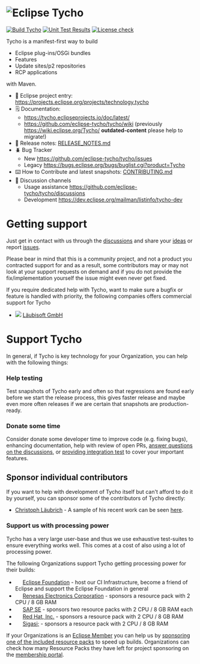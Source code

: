 ![Eclipse Tycho](https://github.com/eclipse-tycho/tycho/blob/master/assets/LOGO%20TYCHO_README.png)
=============

[![Build Tycho](https://github.com/eclipse-tycho/tycho/actions/workflows/maven.yml/badge.svg)](https://github.com/eclipse-tycho/tycho/actions/workflows/maven.yml) [![Unit Test Results](https://github.com/eclipse-tycho/tycho/actions/workflows/check.yml/badge.svg)](https://github.com/eclipse-tycho/tycho/actions/workflows/check.yml) [![License check](https://github.com/eclipse-tycho/tycho/actions/workflows/licensecheck.yml/badge.svg)](https://github.com/eclipse-tycho/tycho/actions/workflows/licensecheck.yml)

Tycho is a manifest-first way to build

  * Eclipse plug-ins/OSGi bundles
  * Features
  * Update sites/p2 repositories
  * RCP applications
  
with Maven.


* 👔 Eclipse project entry: https://projects.eclipse.org/projects/technology.tycho
* 🗒️ Documentation:
     * https://tycho.eclipseprojects.io/doc/latest/
     * https://github.com/eclipse-tycho/tycho/wiki (previously https://wiki.eclipse.org/Tycho/ **outdated-content** please help to migrate!)
* 📢 Release notes: [RELEASE_NOTES.md](./RELEASE_NOTES.md)
* 🪲 Bug Tracker
     * New https://github.com/eclipse-tycho/tycho/issues
     * Legacy https://bugs.eclipse.org/bugs/buglist.cgi?product=Tycho
* ⌨️ How to Contribute and latest snapshots: [CONTRIBUTING.md](./CONTRIBUTING.md)
* 💬 Discussion channels
     * Usage assistance https://github.com/eclipse-tycho/tycho/discussions
     * Development https://dev.eclipse.org/mailman/listinfo/tycho-dev

# Getting support

Just get in contact with us through the [discussions](https://github.com/eclipse-tycho/tycho/discussions) and share your [ideas](https://github.com/eclipse-tycho/tycho/discussions/new) or report [issues](https://github.com/eclipse-tycho/tycho/issues).

Please bear in mind that this is a community project, and not a product you contracted support for and as a result, some contributors may or may not look at your support requests on demand and if you do not provide the fix/implementation yourself the issue might even never get fixed.

If you require dedicated help with Tycho, want to make sure a bugfix or feature is handled with priority, the following companies offers commercial support for Tycho 
* ![](https://läubisoft.gmbh/favicon.ico) [Läubisoft GmbH](https://xn--lubisoft-0za.gmbh/en/)


# Support Tycho  

In general, if Tycho is key technology for your Organization, you can help with the following things:

### Help testing
Test snapshots of Tycho early and often so that regressions are found early before we start the release process, this gives faster release and maybe even more often releases if we are certain that snapshots are production-ready.

### Donate some time
Consider donate some developer time to improve code (e.g. fixing bugs), enhancing documentation, help with review of open PRs, [answer questions on the discussions](https://github.com/eclipse-tycho/tycho/discussions), or [providing integration test](https://github.com/eclipse-tycho/tycho/wiki#providing-an-integration-test) to cover your important features.

## Sponsor individual contributors
If you want to help with development of Tycho itself but can't afford to do it by yourself, you can sponsor some of the contributors of Tycho directly:

* [Christoph Läubrich](https://github.com/sponsors/laeubi) - A sample of his recent work can be seen [here](https://github.com/eclipse-tycho/tycho/commits?author=laeubi).

### Support us with processing power
Tycho has a very large user-base and thus we use exhaustive test-suites to ensure everything works well. This comes at a cost of also using a lot of processing power.

The following Organizations support Tycho getting processing power for their builds:
* <img src="https://www.eclipse.org/favicon.ico" width="16" height="16"> [Eclipse Foundation](https://www.eclipse.org/sponsor/) - host our CI Infrastructure, become a friend of Eclipse and support the Eclipse Foundation in general
* <img src="https://www.renesas.com/favicon.ico" width="16" height="16"> [Renesas Electronics Corporation](https://www.eclipse.org/membership/showMember.php?member_id=1069) - sponsors a resource pack with 2 CPU / 8 GB RAM
* <img src="https://www.sap.com/favicon.ico"     width="16" height="16"> [SAP SE](https://www.eclipse.org/membership/showMember.php?member_id=665) - sponsors two resource packs with 2 CPU / 8 GB RAM each
* <img src="https://www.redhat.com/favicon.ico"  width="16" height="16"> [Red Hat, Inc.](https://www.eclipse.org/membership/showMember.php?member_id=731) - sponsors a resource pack with 2 CPU / 8 GB RAM
* <img src="https://www.sigasi.com/favicon.ico"  width="16" height="16"> [Sigasi;](https://www.eclipse.org/membership/showMember.php?member_id=990) - sponsors a resource pack with 2 CPU / 8 GB RAM


If your Organizations is an [Eclipse Member](https://www.eclipse.org/membership/exploreMembership.php) you can help us by [sponsoring one of the included resource packs](https://wiki.eclipse.org/CBI#Assigning_Resource_Packs_to_a_Project) to speed up builds. Organizations can check how many Resource Packs they have left for project sponsoring on the [membership portal](https://membership.eclipse.org/portal/login).
